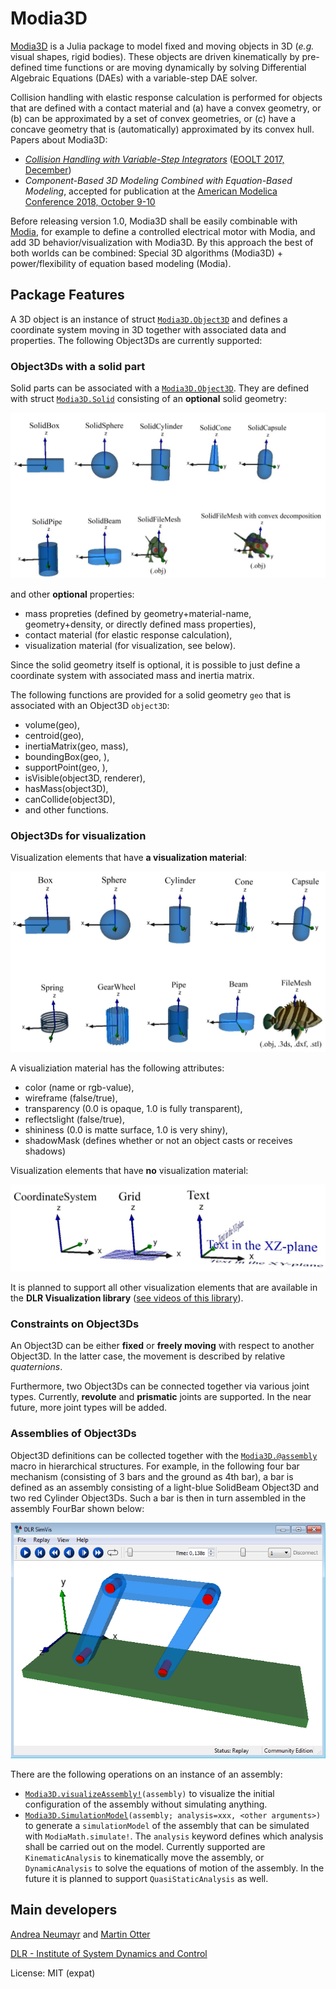 # Modia3D

[Modia3D](https://github.com/ModiaSim/Modia3D.jl) is a Julia package to model fixed and 
moving objects in 3D (*e.g.* visual shapes, rigid bodies).
These objects are driven kinematically by pre-defined time functions or are moving dynamically by 
solving Differential Algebraic Equations (DAEs)
with a variable-step DAE solver.

Collision handling with elastic response calculation is
performed for objects that are defined with a contact material and (a) have a convex geometry, or
(b) can be approximated by a set of convex geometries, or (c) have a concave geometry
that is (automatically) approximated by its convex hull. 
Papers about Modia3D:

- *[Collision Handling with Variable-Step Integrators](../resources/documentation/CollisionHandling_Neumayr_Otter_2017.pdf)* ([EOOLT 2017, December](http://www.eoolt.org/2017/))
- *Component-Based 3D Modeling Combined with Equation-Based Modeling*, accepted for publication at the
  [American Modelica Conference 2018, October 9-10](https://www.modelica.org/events/modelica2018Americas/index_html)

Before releasing version 1.0, Modia3D shall be
easily combinable with [Modia](https://github.com/Modia/Modia.jl), for example to define a controlled 
electrical motor with Modia, and add 3D behavior/visualization with Modia3D.
By this approach the best of both worlds can be combined:
Special 3D algorithms (Modia3D) + power/flexibility of equation based modeling (Modia).


## Package Features

A 3D object is an instance of struct [`Modia3D.Object3D`](@ref) and defines
a coordinate system moving in 3D together with associated data and properties.
The following Object3Ds are currently supported:


### Object3Ds with a solid part

Solid parts can be associated with a [`Modia3D.Object3D`](@ref). 
They are defined with struct [`Modia3D.Solid`](@ref) consisting of an **optional** solid geometry:

![Solids](../resources/images/SolidGeos.jpg)

and other **optional** properties:

- mass propreties (defined by geometry+material-name, geometry+density, or directly defined mass properties),
- contact material (for elastic response calculation),
- visualization material (for visualization, see below).

Since the solid geometry itself is optional, it is possible to just define a
coordinate system with associated mass and inertia matrix.

The following functions are provided for a solid geometry `geo` that
is associated with an Object3D `object3D`:
- volume(geo),
- centroid(geo),
- inertiaMatrix(geo, mass),
- boundingBox(geo, <other arguments>),
- supportPoint(geo, <other arguments>),
- isVisible(object3D, renderer),
- hasMass(object3D),
- canCollide(object3D),
- and other functions.


### Object3Ds for visualization

Visualization elements that have **a visualization material**:

![VisuElements](../resources/images/VisuElementsWith.jpg)

A visualiziation material has the following attributes:
- color (name or rgb-value),
- wireframe (false/true),
- transparency (0.0 is opaque, 1.0 is fully transparent),
- reflectslight (false/true),
- shininess (0.0 is matte surface, 1.0 is very shiny),
- shadowMask (defines whether or not an object casts or receives shadows)


Visualization elements that have **no** visualization material:

![Fonts](../resources/images/VisuElementsWithout.jpg)


It is planned to support all other visualization elements
that are available in the **DLR Visualization library**
([see videos of this library](http://www.systemcontrolinnovationlab.de/the-dlr-visualization-library/)).


### Constraints on Object3Ds

An Object3D can be either **fixed** or **freely moving** with respect to another Object3D.
In the latter case, the movement is described by relative *quaternions*.

Furthermore, two Object3Ds can be connected together via various joint types. Currently,
**revolute** and **prismatic** joints are supported. In the near future, more joint types
will be added.


### Assemblies of Object3Ds

Object3D definitions can be collected together with the [`Modia3D.@assembly`](@ref) macro
in hierarchical structures. For example, in the following four bar mechanism
(consisting of 3 bars and the ground as 4th bar), a bar is defined as an assembly
consisting of a light-blue SolidBeam Object3D and two red Cylinder Object3Ds.
Such a bar is then in turn assembled in the assembly FourBar shown below:

![fourbar](../resources/images/fourbar.png)

There are the following operations on an instance of an assembly:

- [`Modia3D.visualizeAssembly!`](@ref)`(assembly)` to visualize the initial
  configuration of the assembly without simulating anything.
- [`Modia3D.SimulationModel`](@ref)`(assembly; analysis=xxx, <other arguments>)` to generate a
  `simulationModel` of the assembly that can be simulated with `ModiaMath.simulate!`. 
  The `analysis` keyword defines which analysis shall be carried out on the model.
  Currently supported are `KinematicAnalysis` to kinematically move the assembly, or
  `DynamicAnalysis` to solve the equations of motion of the assembly.
  In the future it is planned to support `QuasiStaticAnalysis` as well.


## Main developers

[Andrea Neumayr](mailto:andrea.neumayr@dlr.de) and 
[Martin Otter](https://rmc.dlr.de/sr/de/staff/martin.otter/)

[DLR - Institute of System Dynamics and Control](https://www.dlr.de/sr/en)

License: MIT (expat)